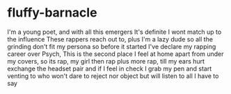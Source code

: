 # fluffy-barnacle
I'm a young poet, and with all this emergers
It's definite I wont match up to the influence
These rappers reach out to, plus I'm a lazy dude
so all the grinding don't fit my persona
so before it started I've declare my rapping career over
Psych, This is the second place I feel at home
apart from under my covers, so its rap, my girl
then rap plus more rap, till my ears hurt
exchange the headset pair and if I feel in check
I grab my pen and start venting to who won't dare to reject
nor object but will listen to all I have to say
